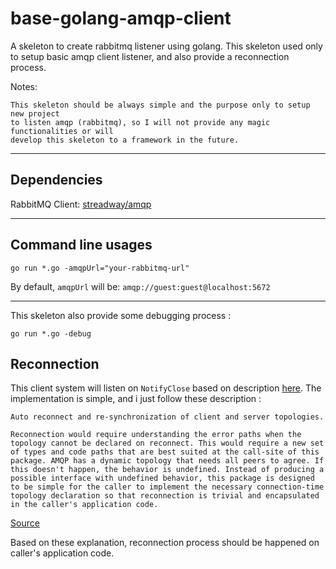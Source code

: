 # base-golang-amqp-client
A skeleton to create rabbitmq listener using golang.  This skeleton
used only to setup basic amqp client listener, and also provide a reconnection
process.

Notes:

```
This skeleton should be always simple and the purpose only to setup new project
to listen amqp (rabbitmq), so I will not provide any magic functionalities or will
develop this skeleton to a framework in the future.
```

---

## Dependencies

RabbitMQ Client: [streadway/amqp](github.com/streadway/amqp)

---

## Command line usages

```
go run *.go -amqpUrl="your-rabbitmq-url"
```

By default, `amqpUrl` will be: `amqp://guest:guest@localhost:5672`

---

This skeleton also provide some debugging process :

```
go run *.go -debug 
```

## Reconnection

This client system will listen on `NotifyClose` based on description [here](https://godoc.org/github.com/streadway/amqp#Connection.NotifyClose).  The implementation
is simple, and i just follow these description :

```
Auto reconnect and re-synchronization of client and server topologies.

Reconnection would require understanding the error paths when the topology cannot be declared on reconnect. This would require a new set of types and code paths that are best suited at the call-site of this package. AMQP has a dynamic topology that needs all peers to agree. If this doesn't happen, the behavior is undefined. Instead of producing a possible interface with undefined behavior, this package is designed to be simple for the caller to implement the necessary connection-time topology declaration so that reconnection is trivial and encapsulated in the caller's application code.
```
[Source](https://github.com/streadway/amqp#non-goals)

Based on these explanation, reconnection process should be happened on caller's application code.